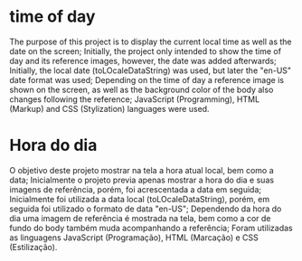 # time of day
The purpose of this project is to display the current local time as well as the date on the screen;
Initially, the project only intended to show the time of day and its reference images, however, the date was added afterwards;
Initially, the local date (toLOcaleDataString) was used, but later the "en-US" date format was used;
Depending on the time of day a reference image is shown on the screen, as well as the background color of the body also changes following the reference;
JavaScript (Programming), HTML (Markup) and CSS (Stylization) languages were used.

# Hora do dia
O objetivo deste projeto mostrar na tela a hora atual local, bem como a data;
Inicialmente o projeto previa apenas mostrar a hora do dia e suas imagens de referência, porém, foi acrescentada a data em seguida;
Inicialmente foi utilizada a data local (toLOcaleDataString), porém, em seguida foi utilizado o formato de data "en-US";
Dependendo da hora do dia uma imagem de referência é mostrada na tela, bem como a cor de fundo do body também muda acompanhando a referência;
Foram utilizadas as linguagens JavaScript (Programação), HTML (Marcação) e CSS (Estilização).
